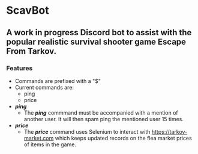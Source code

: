 # ScavBot

## A work in progress Discord bot to assist with the popular realistic survival shooter game Escape From Tarkov. 

### Features

* Commands are prefixed with a "$"
* Current commands are:
  * ping
  * price
* ***ping***
  * The ***ping*** commmand must be accompanied with a mention of another user. It will then spam ping the mentioned user 15 times.
* ***price***
  * The ***price*** command uses Selenium to interact with https://tarkov-market.com which keeps updated records on the flea market prices of items in the game.
